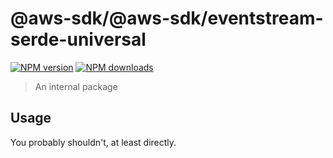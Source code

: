 # @aws-sdk/@aws-sdk/eventstream-serde-universal

[![NPM version](https://img.shields.io/npm/v/@aws-sdk/@aws-sdk/eventstream-serde-universal/rc.svg)](https://www.npmjs.com/package/@aws-sdk/@aws-sdk/eventstream-serde-universal)
[![NPM downloads](https://img.shields.io/npm/dm/@aws-sdk/@aws-sdk/eventstream-serde-universal.svg)](https://www.npmjs.com/package/@aws-sdk/@aws-sdk/eventstream-serde-universal)

> An internal package

## Usage

You probably shouldn't, at least directly.
